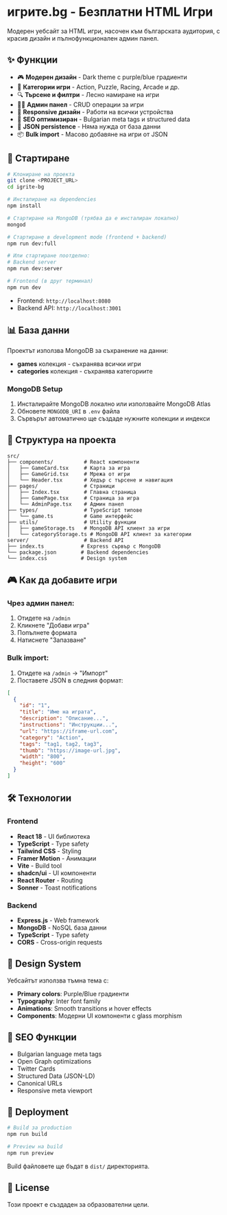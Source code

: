 # игрите.bg - Безплатни HTML Игри

Модерен уебсайт за HTML игри, насочен към българската аудитория, с красив дизайн и пълнофункционален админ панел.

## ✨ Функции

- 🎮 **Модерен дизайн** - Dark theme с purple/blue градиенти
- 🎯 **Категории игри** - Action, Puzzle, Racing, Arcade и др.
- 🔍 **Търсене и филтри** - Лесно намиране на игри
- 👨‍💼 **Админ панел** - CRUD операции за игри
- 📱 **Responsive дизайн** - Работи на всички устройства
- 🚀 **SEO оптимизиран** - Bulgarian meta tags и structured data
- 💾 **JSON persistence** - Няма нужда от база данни
- 📦 **Bulk import** - Масово добавяне на игри от JSON

## 🚀 Стартиране

```bash
# Клониране на проекта
git clone <PROJECT_URL>
cd igrite-bg

# Инсталиране на dependencies
npm install

# Стартиране на MongoDB (трябва да е инсталиран локално)
mongod

# Стартиране в development mode (frontend + backend)
npm run dev:full

# Или стартиране поотделно:
# Backend server
npm run dev:server

# Frontend (в друг терминал)
npm run dev
```

- Frontend: `http://localhost:8080`
- Backend API: `http://localhost:3001`

## 📊 База данни

Проектът използва MongoDB за съхранение на данни:

- **games** колекция - съхранява всички игри
- **categories** колекция - съхранява категориите

### MongoDB Setup

1. Инсталирайте MongoDB локално или използвайте MongoDB Atlas
2. Обновете `MONGODB_URI` в `.env` файла
3. Сървърът автоматично ще създаде нужните колекции и индекси

## 📁 Структура на проекта

```
src/
├── components/          # React компоненти
│   ├── GameCard.tsx     # Карта за игра
│   ├── GameGrid.tsx     # Мрежа от игри
│   └── Header.tsx       # Хедър с търсене и навигация
├── pages/               # Страници
│   ├── Index.tsx        # Главна страница
│   ├── GamePage.tsx     # Страница за игра
│   └── AdminPage.tsx    # Админ панел
├── types/               # TypeScript типове
│   └── game.ts          # Game интерфейс
├── utils/               # Utility функции
│   ├── gameStorage.ts   # MongoDB API клиент за игри
│   └── categoryStorage.ts # MongoDB API клиент за категории
server/                  # Backend API
├── index.ts            # Express сървър с MongoDB
└── package.json        # Backend dependencies
└── index.css           # Design system
```

## 🎮 Как да добавите игри

### Чрез админ панел:
1. Отидете на `/admin`
2. Кликнете "Добави игра"
3. Попълнете формата
4. Натиснете "Запазване"

### Bulk import:
1. Отидете на `/admin` → "Импорт"
2. Поставете JSON в следния формат:

```json
[
  {
    "id": "1",
    "title": "Име на играта",
    "description": "Описание...",
    "instructions": "Инструкции...",
    "url": "https://iframe-url.com",
    "category": "Action",
    "tags": "tag1, tag2, tag3",
    "thumb": "https://image-url.jpg",
    "width": "800",
    "height": "600"
  }
]
```

## 🛠️ Технологии

### Frontend
- **React 18** - UI библиотека
- **TypeScript** - Type safety
- **Tailwind CSS** - Styling
- **Framer Motion** - Анимации
- **Vite** - Build tool
- **shadcn/ui** - UI компоненти
- **React Router** - Routing
- **Sonner** - Toast notifications

### Backend
- **Express.js** - Web framework
- **MongoDB** - NoSQL база данни
- **TypeScript** - Type safety
- **CORS** - Cross-origin requests

## 🎨 Design System

Уебсайтът използва тъмна тема с:
- **Primary colors**: Purple/Blue градиенти
- **Typography**: Inter font family
- **Animations**: Smooth transitions и hover effects
- **Components**: Модерни UI компоненти с glass morphism

## 📱 SEO Функции

- Bulgarian language meta tags
- Open Graph optimizations
- Twitter Cards
- Structured Data (JSON-LD)
- Canonical URLs
- Responsive meta viewport

## 🚧 Deployment

```bash
# Build за production
npm run build

# Preview на build
npm run preview
```

Build файловете ще бъдат в `dist/` директорията.

## 📝 License

Този проект е създаден за образователни цели.